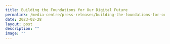 ```yaml
---
title: Building the Foundations for Our Digital Future
permalink: /media-centre/press-releases/building-the-foundations-for-our-digital-future/
date: 2023-02-28
layout: post
description: ""
image: ""
---
```

